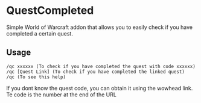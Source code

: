 # QuestCompleted

Simple World of Warcraft addon that allows you to easily check if you have completed a certain quest.

## Usage 
```
/qc xxxxxx (To check if you have completed the quest with code xxxxxx)  
/qc [Quest Link] (To check if you have completed the linked quest)  
/qc (To see this help)  
```
If you dont know the quest code, you can obtain it using the wowhead link. Te code is the number at the end of the URL